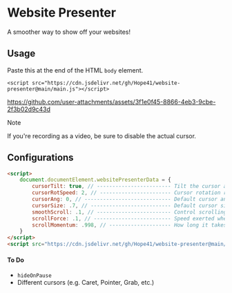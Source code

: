 # Website Presenter
A smoother way to show off your websites!

## Usage
Paste this at the end of the HTML `body` element.

```
<script src="https://cdn.jsdelivr.net/gh/Hope41/website-presenter@main/main.js"></script>
```

https://github.com/user-attachments/assets/3f1e0f45-8866-4eb3-9cbe-2f3b02d9c43d

> [!NOTE]
> If you're recording as a video, be sure to disable the actual cursor.

## Configurations
``` HTML
<script>
    document.documentElement.websitePresenterData = {
        cursorTilt: true, // ------------------------ Tilt the cursor around an angle instead of rotating
        cursorRotSpeed: 2, // ----------------------- Cursor rotation responsiveness
        cursorAng: 0, // ---------------------------- Default cursor angle
        cursorSize: .7, // -------------------------- Default cursor size
        smoothScroll: .1, // ------------------------ Control scrolling on the webpage
        scrollForce: .1, // ------------------------- Speed exerted when the scroll event is fired
        scrollMomentum: .998, // -------------------- How long it takes to slow down (0 = instant, 1 = infinity)
    }
</script>
<script src="https://cdn.jsdelivr.net/gh/Hope41/website-presenter@main/main.js"></script>
```
#### To Do
- `hideOnPause`
- Different cursors (e.g. Caret, Pointer, Grab, etc.)
